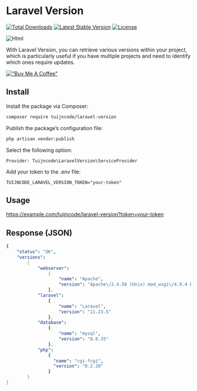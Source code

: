 # Laravel Version

<a href="https://packagist.org/packages/tuijncode/laravel-version"><img src="https://poser.pugx.org/tuijncode/laravel-version/d/total.svg" alt="Total Downloads"></a>
<a href="https://packagist.org/packages/tuijncode/laravel-version"><img src="https://poser.pugx.org/tuijncode/laravel-version/v/stable.svg" alt="Latest Stable Version"></a>
<a href="https://packagist.org/packages/tuijncode/laravel-version"><img src="https://poser.pugx.org/tuijncode/laravel-version/license.svg" alt="License"></a>

![Html](https://cdn.tuijncode.com/github/laravel-version.png)

With Laravel Version, you can retrieve various versions within your project, which is particularly useful if you have multiple projects and need to identify which ones require updates.

[!["Buy Me A Coffee"](https://www.buymeacoffee.com/assets/img/custom_images/orange_img.png)](https://www.buymeacoffee.com/davidvandertuijn)

## Install

Install the package via Composer:

```sh
composer require tuijncode/laravel-version
```

Publish the package’s configuration file:

```sh
php artisan vendor:publish
```
Select the following option:

```
Provider: Tuijncode\LaravelVersion\ServiceProvider
```

Add your token to the .env file:

```
TUIJNCODE_LARAVEL_VERSION_TOKEN="your-token"
```

## Usage

https://example.com/tuijncode/laravel-version?token=your-token

## Response (JSON)

```yaml
{
    "status": "OK",
    "versions":
        {
            "webserver":
                {
                    "name": "Apache",
                    "version": "Apache\/2.4.58 (Unix) mod_wsgi\/4.9.4 Python\/3.11 mod_fastcgi\/mod_fastcgi-SNAP-0910052141 OpenSSL\/1.1.1u"
                },
            "laravel":
                {
                    "name": "Laravel",
                    "version": "11.23.5"
                },
            "database":
                {
                    "name": "mysql",
                    "version": "8.0.35"
                },
            "php":
                {
                  "name": "cgi-fcgi",
                  "version": "8.2.20"
                }
        }
}
```
